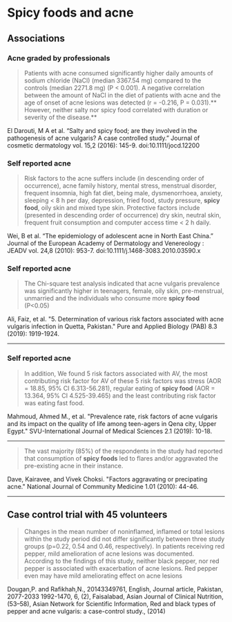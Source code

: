 # Spicy foods and acne

## Associations
### Acne graded by professionals
> Patients with acne consumed significantly higher daily amounts of sodium chloride (NaCl) (median 3367.54 mg) compared to the controls (median 2271.8 mg) (P < 0.001). A negative correlation between the amount of NaCl in the diet of patients with acne and the age of onset of acne lesions was detected (r = -0.216, P = 0.031).** However, neither salty nor spicy food correlated with duration or severity of the disease.**

El Darouti, M A et al. “Salty and spicy food; are they involved in the pathogenesis of acne vulgaris? A case controlled study.” Journal of cosmetic dermatology vol. 15,2 (2016): 145-9. doi:10.1111/jocd.12200

### Self reported acne
> Risk factors to the acne suffers include (in descending order of occurrence), acne family history, mental stress, menstrual disorder, frequent insomnia, high fat diet, being male, dysmenorrhoea, anxiety, sleeping < 8 h per day, depression, fried food, study pressure, **spicy food**, oily skin and mixed type skin. Protective factors include (presented in descending order of occurrence) dry skin, neutral skin, frequent fruit consumption and computer access time < 2 h daily. 

Wei, B et al. “The epidemiology of adolescent acne in North East China.” Journal of the European Academy of Dermatology and Venereology : JEADV vol. 24,8 (2010): 953-7. doi:10.1111/j.1468-3083.2010.03590.x

### Self reported acne
> The Chi-square test analysis indicated that acne vulgaris prevalence was significantly higher in teenagers, female, oily skin, pre-menstrual, unmarried and the individuals who consume more **spicy food** (P<0.05)

Ali, Faiz, et al. "5. Determination of various risk factors associated with acne vulgaris infection in Quetta, Pakistan." Pure and Applied Biology (PAB) 8.3 (2019): 1919-1924.

---

### Self reported acne
> In addition, We found 5 risk factors associated with AV, the most contributing risk factor for AV of these 5 risk factors was stress (AOR = 18.85, 95% CI 6.313-56.281), regular eating of **spicy food** (AOR = 13.364, 95% CI 4.525-39.465) and the least contributing risk factor was eating fast food.

Mahmoud, Ahmed M., et al. "Prevalence rate, risk factors of acne vulgaris and its impact on the quality of life among teen-agers in Qena city, Upper Egypt." SVU-International Journal of Medical Sciences 2.1 (2019): 10-18.

---

> The vast majority (85%) of the respondents in the study had reported that consumption of **spicy foods** led to flares and/or aggravated the pre-existing acne in their instance.

Dave, Kairavee, and Vivek Choksi. "Factors aggravating or precipating acne." National Journal of Community Medicine 1.01 (2010): 44-46.

---

## Case control trial with 45 volunteers
> Changes in the mean number of noninflamed, inflamed or total lesions within the study period did not differ significantly between three study groups (p=0.22, 0.54 and 0.46, respectively). In patients receiving red pepper, mild amelioration of acne lesions was documented. According to the findings of this study, neither black pepper, nor red pepper is associated with exacerbation of acne lesions. Red pepper even may have mild ameliorating effect on acne lesions

Dougan,P. and Rafikhah,N., 20143349761, English, Journal article, Pakistan, 2077-2033 1992-1470, 6, (2), Faisalabad, Asian Journal of Clinical Nutrition, (53–58), Asian Network for Scientific Information, Red and black types of pepper and acne vulgaris: a case-control study., (2014)
